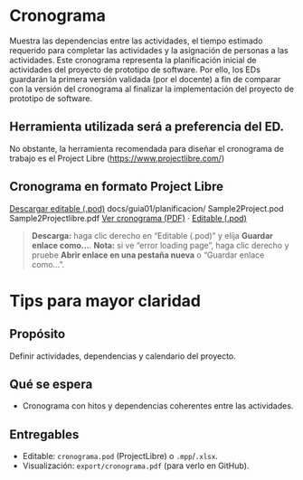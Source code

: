 # Cronograma
Muestra las dependencias entre las actividades, el tiempo estimado requerido para completar las actividades y la asignación de personas a las actividades. Este cronograma representa la planificación inicial de actividades del proyecto de prototipo de software. Por ello, los EDs guardarán la primera versión validada (por el docente) a fin de comparar con la versión del cronograma al finalizar la implementación del proyecto de prototipo de software.

## Herramienta utilizada será a preferencia del ED.
No obstante, la herramienta recomendada para diseñar el cronograma de trabajo es el Project Libre (https://www.projectlibre.com/)

## Cronograma en formato Project Libre
[Descargar editable (.pod)](Sample2Project.pod?raw=1)
docs/guia01/planificacion/
  Sample2Project.pod
  Sample2Projectlibre.pdf
[Ver cronograma (PDF)](Sample2Projectlibre.pdf) · [Editable (.pod)](Sample2Project.pod)

> **Descarga:** haga clic derecho en “Editable (.pod)” y elija **Guardar enlace como…**.
> **Nota:** si ve “error loading page”, haga clic derecho y pruebe **Abrir enlace en una pestaña nueva**
> o “Guardar enlace como…”.

# Tips para mayor claridad
## Propósito
Definir actividades, dependencias y calendario del proyecto.

## Qué se espera
- Cronograma con hitos y dependencias coherentes entre las actividades.

## Entregables
- Editable: `cronograma.pod` (ProjectLibre) o `.mpp`/`.xlsx`.
- Visualización: `export/cronograma.pdf` (para verlo en GitHub).




